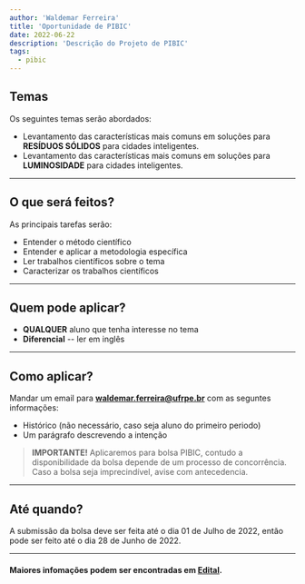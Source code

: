 ```yaml
---
author: 'Waldemar Ferreira'
title: 'Oportunidade de PIBIC'
date: 2022-06-22
description: 'Descrição do Projeto de PIBIC'
tags:
  - pibic
---
```


## Temas

Os seguintes temas serão abordados:
 * Levantamento das características mais comuns em soluções para **RESÍDUOS SÓLIDOS** para cidades inteligentes.
 * Levantamento das características mais comuns em soluções para **LUMINOSIDADE** para cidades inteligentes.

***

## O que será feitos?

As principais tarefas serão:
 * Entender o método científico
 * Entender e aplicar a metodologia específica
 * Ler trabalhos científicos sobre o tema
 * Caracterizar os trabalhos científicos

***

## Quem pode aplicar?

 * **QUALQUER** aluno que tenha interesse no tema
 * **Diferencial** -- ler em inglês

***

## Como aplicar?

Mandar um email para **waldemar.ferreira@ufrpe.br** com as seguntes informações:
 * Histórico (não necessário, caso seja aluno do primeiro periodo)
 * Um parágrafo descrevendo a intenção 
> **IMPORTANTE!** Aplicaremos para bolsa PIBIC, contudo a disponibilidade da bolsa depende de um processo de concorrência. Caso a bolsa seja imprecindível, avise com antecedencia.

***

## Até quando?

A submissão da bolsa deve ser feita até o dia 01 de Julho de 2022, então pode ser feito até o dia 28 de Junho de 2022.

***

#### Maiores infomações podem ser encontradas em [Edital](http://www.ufrpe.br/br/content/edital-do-pibicpibic-afpic-20222023).